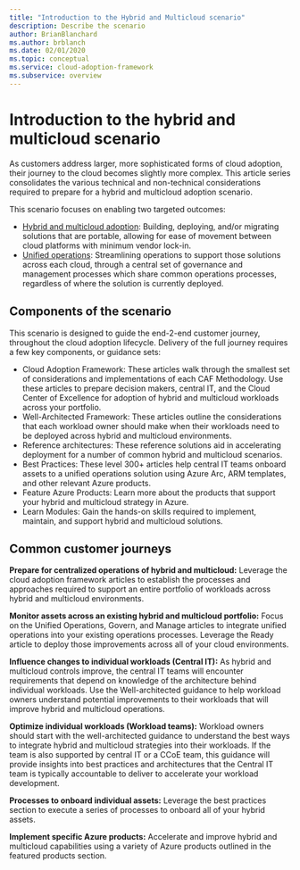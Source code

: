 ```yaml
---
title: "Introduction to the Hybrid and Multicloud scenario"
description: Describe the scenario
author: BrianBlanchard
ms.author: brblanch
ms.date: 02/01/2020
ms.topic: conceptual
ms.service: cloud-adoption-framework
ms.subservice: overview
---
```


# Introduction to the hybrid and multicloud scenario

As customers address larger, more sophisticated forms of cloud adoption, their journey to the cloud becomes slightly more complex. This article series consolidates the various technical and non-technical considerations required to prepare for a hybrid and multicloud adoption scenario.

This scenario focuses on enabling two targeted outcomes:

- [Hybrid and multicloud adoption](./index.md): Building, deploying, and/or migrating solutions that are portable, allowing for ease of movement between cloud platforms with minimum vendor lock-in.
- [Unified operations](./unified-operations.md): Streamlining operations to support those solutions across each cloud, through a central set of governance and management processes which share common operations processes, regardless of where the solution is currently deployed.

## Components of the scenario

This scenario is designed to guide the end-2-end customer journey, throughout the cloud adoption lifecycle. Delivery of the full journey requires a few key components, or guidance sets:

- Cloud Adoption Framework: These articles walk through the smallest set of considerations and implementations of each CAF Methodology. Use these articles to prepare decision makers, central IT, and the Cloud Center of Excellence for adoption of hybrid and multicloud workloads across your portfolio.
- Well-Architected Framework: These articles outline the considerations that each workload owner should make when their workloads need to be deployed across hybrid and multicloud environments.
- Reference architectures: These reference solutions aid in accelerating deployment for a number of common hybrid and multicloud scenarios.
- Best Practices: These level 300+ articles help central IT teams onboard assets to a unified operations solution using Azure Arc, ARM templates, and other relevant Azure products.
- Feature Azure Products: Learn more about the products that support your hybrid and multicloud strategy in Azure.
- Learn Modules: Gain the hands-on skills required to implement, maintain, and support hybrid and multicloud solutions.

## Common customer journeys

**Prepare for centralized operations of hybrid and multicloud:** Leverage the cloud adoption framework articles to establish the processes and approaches required to support an entire portfolio of workloads across hybrid and multicloud environments.

**Monitor assets across an existing hybrid and multicloud portfolio:** Focus on the Unified Operations, Govern, and Manage articles to integrate unified operations into your existing operations processes. Leverage the Ready article to deploy those improvements across all of your cloud environments.

**Influence changes to individual workloads (Central IT):** As hybrid and multicloud controls improve, the central IT teams will encounter requirements that depend on knowledge of the architecture behind individual workloads. Use the Well-architected guidance to help workload owners understand potential improvements to their workloads that will improve hybrid and multicloud operations.

**Optimize individual workloads (Workload teams):** Workload owners should start with the well-architected guidance to understand the best ways to integrate hybrid and multicloud strategies into their workloads. If the team is also supported by central IT or a CCoE team, this guidance will provide insights into best practices and architectures that the Central IT team is typically accountable to deliver to accelerate your workload development.

**Processes to onboard individual assets:** Leverage the best practices section to execute a series of processes to onboard all of your hybrid assets.

**Implement specific Azure products:** Accelerate and improve hybrid and multicloud capabilities using a variety of Azure products outlined in the featured products section.
